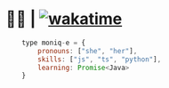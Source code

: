 # 🏳️‍🌈 | [![wakatime](https://wakatime.com/badge/user/60c305b3-64b2-4942-936e-99f38b7fe0be.svg)](https://wakatime.com/@60c305b3-64b2-4942-936e-99f38b7fe0be)

```js
    type moniq-e = {
        pronouns: ["she", "her"],
        skills: ["js", "ts", "python"],
        learning: Promise<Java>
    } 
```
